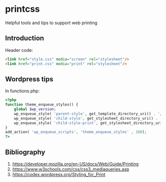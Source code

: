# printcss
Helpful tools and tips to support web printing

## Introduction

Header code:

```html
<link href="style.css" media="screen" rel="stylesheet"/>
<link href="print.css" media="print" rel="stylesheet"/>
```

## Wordpress tips

In functions.php:

```php
<?php                                                                                                                                                     
function theme_enqueue_styles() {
    global $wp_version;
    wp_enqueue_style( 'parent-style', get_template_directory_uri() . '/style.css' ); 
    wp_enqueue_style( 'child-style', get_stylesheet_directory_uri() . '/style.css', array('parent-style') ); 
    wp_enqueue_style( 'child-style-print', get_stylesheet_directory_uri() . '/print.css', array(), $wp_version, 'print' ); 
}
add_action( 'wp_enqueue_scripts', 'theme_enqueue_styles' , 100);
?>
```

## Bibliography

1. https://developer.mozilla.org/en-US/docs/Web/Guide/Printing
2. https://www.w3schools.com/css/css3_mediaqueries.asp
3. https://codex.wordpress.org/Styling_for_Print
